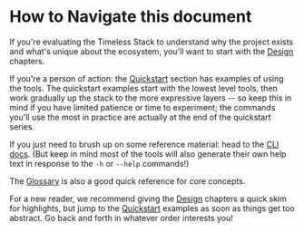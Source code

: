 How to Navigate this document
=============================

If you're evaluating the Timeless Stack to understand why the project exists
and what's unique about the ecosystem, you'll want to start with the
[Design](./design/README.md) chapters.

If you're a person of action: the [Quickstart](./quickstart.md) section has
examples of using the tools.  The quickstart examples start with the lowest
level tools, then work gradually up the stack to the more expressive layers --
so keep this in mind if you have limited patience or time to experiment; the
commands you'll use the most in practice are actually at the end of the
quickstart series.

If you just need to brush up on some reference material: head to the
[CLI docs](./cli/README.md).  (But keep in mind most of the tools will also
generate their own help text in response to the `-h` or `--help` commands!)

The [Glossary](./glossary.md) is also a good quick reference for core concepts.

For a new reader, we recommend giving the [Design](./design/README.md) chapters
a quick skim for highlights, but jump to the [Quickstart](./quickstart.md)
examples as soon as things get too abstract.  Go back and forth in whatever
order interests you!
